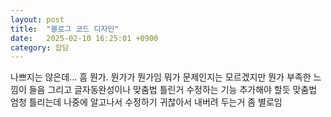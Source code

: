 ```yaml
---
layout: post
title:  "블로그 코드 디자인"
date:   2025-02-10 16:25:01 +0900
category: 잡담
---
```

나쁘지는 않은데... 흠 뭔가. 뭔가가 뭔가임 뭐가 문제인지는 모르겠지만 뭔가 부족한 느낌이 들음 그리고 글자동완성이나 맞춤법 틀린거 수정하는 기능 추가해야 할듯 맞춤법 엄청 틀리는데 나중에 알고나서 수정하기 귀찮아서 내버려 두는거 좀 별로임 